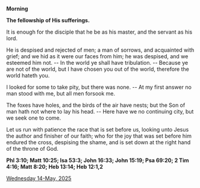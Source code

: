 **Morning**

**The fellowship of His sufferings.**
 
It is enough for the disciple that he be as his master, and the servant as his lord.
 
He is despised and rejected of men; a man of sorrows, and acquainted with grief; and we hid as it were our faces from him; he was despised, and we esteemed him not. -- In the world ye shall have tribulation. -- Because ye are not of the world, but I have chosen you out of the world, therefore the world hateth you.
 
I looked for some to take pity, but there was none. -- At my first answer no man stood with me, but all men forsook me.
 
The foxes have holes, and the birds of the air have nests; but the Son of man hath not where to lay his head. -- Here have we no continuing city, but we seek one to come.
 
Let us run with patience the race that is set before us, looking unto Jesus the author and finisher of our faith; who for the joy that was set before him endured the cross, despising the shame, and is set down at the right hand of the throne of God.  

**Phl 3:10; Matt 10:25; Isa 53:3; John 16:33; John 15:19; Psa 69:20; 2 Tim 4:16; Matt 8:20; Heb 13:14; Heb 12:1,2**

[Wednesday 14-May, 2025](https://t.me/daily_light)
